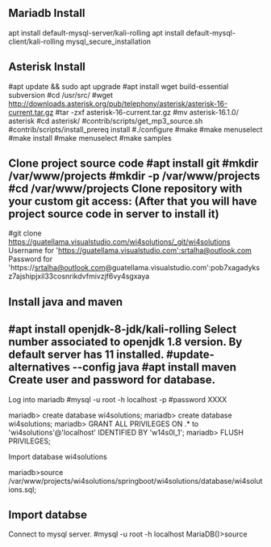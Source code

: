 Mariadb Install
-------------------
apt install  default-mysql-server/kali-rolling
apt install default-mysql-client/kali-rolling
mysql_secure_installation

Asterisk Install
-------------------
#apt update && sudo apt upgrade
#apt install wget build-essential subversion
#cd /usr/src/
#wget http://downloads.asterisk.org/pub/telephony/asterisk/asterisk-16-current.tar.gz
#tar -zxf asterisk-16-current.tar.gz 
#mv asterisk-16.1.0/ asterisk
#cd asterisk/
#contrib/scripts/get_mp3_source.sh
#contrib/scripts/install_prereq install
#./configure
#make
#make menuselect
#make install
#make menuselect
#make samples

Clone project source code
#apt install git
#mkdir /var/www/projects
#mkdir -p /var/www/projects
#cd /var/www/projects
Clone repository with your custom git access: (After that you will have project source code in server to install it)
---------------------------------------------
#git clone https://guatellama.visualstudio.com/wi4solutions/_git/wi4solutions
Username for 'https://guatellama.visualstudio.com':srtalha@outlook.com
Password for 'https://srtalha@outlook.com@guatellama.visualstudio.com':pob7xagadyksz7ajshipjxil33cosnrikdvfmivzjf6vy4sgxaya

Install java and maven
-----------------------------
#apt install openjdk-8-jdk/kali-rolling
Select number associated to openjdk 1.8 version. By default server has 11 installed.
#update-alternatives  --config java
#apt install maven
Create user and password for database.
---------------------------------------
Log into mariadb
#mysql -u root -h localhost -p
#password XXXX

mariadb> create database wi4solutions;
mariadb> create database wi4solutions;
mariadb> GRANT ALL PRIVILEGES ON .* to 'wi4solutions'@'localhost' IDENTIFIED BY 'w14s0l_1';
mariadb> FLUSH PRIVILEGES;

Import database wi4solutions

mariadb>source /var/www/projects/wi4solutions/springboot/wi4solutions/database/wi4solutions.sql;











Import databse
-------------------------
Connect to mysql server.
#mysql -u root -h localhost
MariaDB()>source 
